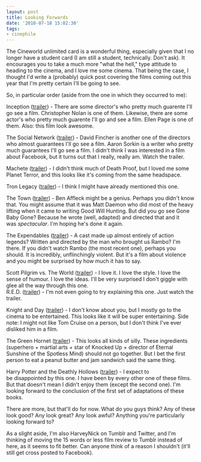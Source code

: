 ```yaml
---
layout: post
title: Looking Forwards
date: '2010-07-18 15:02:30'
tags:
- cinephile
---
```


The Cineworld unlimited card is a wonderful thing, especially given that I no longer have a student card (I am still a student, technically. Don't ask). It encourages you to take a much more "what the hell," type attitude to heading to the cinema, and I love me some cinema. That being the case, I thought I'd write a (probably) quick post covering the films coming out this year that I'm pretty certain I'll be going to see. 

<!-- More -->

So, in particular order (aside from the one in which they occurred to me):  

Inception ([trailer](http://trailers.apple.com/trailers/wb/inception/)) - There are some director's who pretty much guarente I'll go see a film. Christopher Nolan is one of them. Likewise, there are some actor's who pretty much guarente I'll go and see a film. Ellen Page is one of them. Also: this film look awesome.  

The Social Network ([trailer](http://movies.yahoo.com/premieres/20889647/standardformat)) - David Fincher is another one of the directors who almost guarantees I'll go see a film. Aaron Sorkin is a writer who pretty much guarantees I'll go see a film. I didn't think I was interested in a film about Facebook, but it turns out that I really, really am. Watch the trailer.  

Machete ([trailer](http://trailers.apple.com/trailers/fox/machete/)) - I didn't think much of Death Proof, but I loved me some Planet Terror, and this looks like it's coming from the same headspace.  

Tron Legacy ([trailer](http://trailers.apple.com/trailers/disney/tronlegacy/)) - I think I might have already mentioned this one.  

The Town ([trailer](http://trailers.apple.com/trailers/wb/thetown/)) - Ben Affleck might be a genius. Perhaps you didn't know that. You might assume that it was Matt Daemon who did most of the heavy lifting when it came to writing Good Will Hunting. But did you go see Gone Baby Gone? Because he wrote (well, adapted) and directed that and it was _spectacular_. I'm hoping he's done it again.  

The Expendables ([trailer](http://trailers.apple.com/trailers/lions_gate/theexpendables/)) - A cast made up almost entirely of action legends? Written and directed by the man who brought us Rambo? I'm there. If you didn't watch Rambo (the most recent one), perhaps you should. It is incredibly, unflinchingly violent. But it's a film about violence and you might be surprised by how much it has to say.  

Scott Pilgrim vs. The World ([trailer](http://trailers.apple.com/trailers/universal/scottpilgrimvstheworld/)) - I love it. I love the style. I love the sense of humour. I love the ideas. I'll be very surprised I don't giggle with glee all the way through this one.  
R.E.D. ([trailer](http://trailers.apple.com/trailers/summit/red/)) - I'm not even going to try explaining this one. Just watch the trailer.  

Knight and Day ([trailer](http://trailers.apple.com/trailers/fox/knightandday/)) - I don't know about you, but I mostly go to the cinema to be entertained. This looks like it will be super entertaining. Side note: I might not like Tom Cruise on a person, but I don't think I've ever disliked him in a film.  

The Green Hornet ([trailer](http://trailers.apple.com/trailers/sony_pictures/thegreenhornet/)) - This looks all kinds of silly. These ingredients (superhero + martial arts + star of Knocked Up + director of Eternal Sunshine of the Spotless Mind) should not go together. But I bet the first person to eat a peanut butter and jam sandwich said the same thing.  

Harry Potter and the Deathly Hollows ([trailer](http://trailers.apple.com/trailers/wb/harrypotterandthedeathlyhallows/)) - I expect to be disappointed by this one. I have been by every other one of these films. But that doesn't mean I didn't enjoy them (except the second one). I'm looking forward to the conclusion of the first set of adaptations of these books.  

There are more, but that'll do for now. What do you guys think? Any of these look good? Any look great? Any look awful? Anything you're particularly looking forward to?  

As a slight aside, I'm also HarveyNick on Tumblr and Twitter, and I'm thinking of moving the 15 words or less film review to Tumblr instead of here, as it seems to fit better. Can anyone think of a reason I shouldn't (it'll still get cross posted to Facebook).
